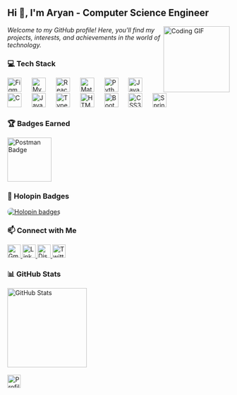 <h2 align="left">Hi 👋, I'm Aryan - Computer Science Engineer</h2>

<img align="right" height="150" src="https://user-images.githubusercontent.com/42608897/117810182-afcbf400-b27c-11eb-85fa-69c3b2a23921.gif" alt="Coding GIF" />

<p align="left">
  <i>Welcome to my GitHub profile! Here, you'll find my projects, interests, and achievements in the world of technology.</i>
</p>

### 💻 Tech Stack
<p align="left">
  <img src="https://cdn.jsdelivr.net/gh/devicons/devicon/icons/figma/figma-original.svg" height="32" alt="Figma" />
  <img width="15" />
  <img src="https://cdn.jsdelivr.net/gh/devicons/devicon/icons/mysql/mysql-original.svg" height="32" alt="MySQL" />
  <img width="15" />
  <img src="https://cdn.jsdelivr.net/gh/devicons/devicon/icons/react/react-original.svg" height="32" alt="React" />
  <img width="15" />
  <img src="https://cdn.jsdelivr.net/gh/devicons/devicon/icons/materialui/materialui-original.svg" height="32" alt="Material UI" />
  <img width="15" />
  <img src="https://cdn.jsdelivr.net/gh/devicons/devicon/icons/python/python-original.svg" height="32" alt="Python" />
  <img width="15" />
  <img src="https://cdn.jsdelivr.net/gh/devicons/devicon/icons/java/java-original.svg" height="32" alt="Java" />
  <img width="15" />
  <img src="https://cdn.jsdelivr.net/gh/devicons/devicon/icons/c/c-original.svg" height="32" alt="C" />
  <img width="15" />
  <img src="https://cdn.jsdelivr.net/gh/devicons/devicon/icons/javascript/javascript-original.svg" height="32" alt="JavaScript" />
  <img width="15" />
  <img src="https://cdn.jsdelivr.net/gh/devicons/devicon/icons/typescript/typescript-original.svg" height="32" alt="TypeScript" />
  <img width="15" />
  <img src="https://cdn.jsdelivr.net/gh/devicons/devicon/icons/html5/html5-original.svg" height="32" alt="HTML5" />
  <img width="15" />
  <img src="https://cdn.jsdelivr.net/gh/devicons/devicon/icons/bootstrap/bootstrap-original.svg" height="32" alt="Bootstrap" />
  <img width="15" />
  <img src="https://cdn.jsdelivr.net/gh/devicons/devicon/icons/css3/css3-original.svg" height="32" alt="CSS3" />
  <img width="15" />
  <img src="https://cdn.jsdelivr.net/gh/devicons/devicon/icons/spring/spring-original.svg" height="32" alt="Spring" />
</p>

### 🏆 Badges Earned
<p align="left">
  <img src="https://raw.githubusercontent.com/GSSoC24/Postman-Challenge/main/docs/assets/Postman%20White.png" width="100px" height="100px" alt="Postman Badge" />
</p>

### 📛 Holopin Badges
<p align="left">
  <a href="https://holopin.io/@aryan01star">
    <img src="https://holopin.me/aryan01star" alt="Holopin badges" style="border-radius: 8px;" />
  </a>
</p>

### 📫 Connect with Me
<p align="left">
  <a href="mailto:aryanpandey35247@gmail.com">
    <img src="https://img.shields.io/static/v1?message=Gmail&logo=gmail&label=&color=D14836&logoColor=white&labelColor=&style=for-the-badge" height="30" alt="Gmail" />
  </a>
  <a href="https://www.linkedin.com/in/aryan-kumar-p-7b4089253" target="_blank">
    <img src="https://img.shields.io/static/v1?message=LinkedIn&logo=linkedin&label=&color=0077B5&logoColor=white&labelColor=&style=for-the-badge" height="30" alt="LinkedIn" />
  </a>
  <a href="https://discord.com/users/aryankp" target="_blank">
    <img src="https://img.shields.io/static/v1?message=Discord&logo=discord&label=&color=7289DA&logoColor=white&labelColor=&style=for-the-badge" height="30" alt="Discord" />
  </a>
  <a href="https://twitter.com/Aryankp01" target="_blank">
    <img src="https://img.shields.io/static/v1?message=Twitter&logo=twitter&label=&color=1DA1F2&logoColor=white&labelColor=&style=for-the-badge" height="30" alt="Twitter" />
  </a>
</p>

### 📊 GitHub Stats
<p align="left">
  <img src="https://github-readme-stats.vercel.app/api?username=Aryan-01-star&show_icons=true&theme=radical" alt="GitHub Stats" height="180" />
  <br><br>
  
  <!-- Snake Contributions -->
  <!-- ![Snake animation](https://github.com/Aryan-01-star/Aryan-01-star/blob/output/github-contribution-grid-snake.svg) -->

  <!-- Profile Views -->
  <img src="https://komarev.com/ghpvc/?username=Aryan-01-star&style=for-the-badge" alt="Profile views" height="30"/>
</p>
